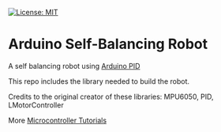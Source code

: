 [![License: MIT](https://img.shields.io/badge/License-MIT-yellow.svg)](https://opensource.org/licenses/MIT)

# Arduino Self-Balancing Robot

A self balancing robot using [Arduino PID]

This repo includes the library needed to build the robot.

Credits to the original creator of these libraries: 
  MPU6050, 
  PID, 
  LMotorController 
  
More [Microcontroller Tutorials]


[Arduino PID]: https://www.teachmemicro.com/arduino-pid-control-tutorial
[Microcontroller Tutorials]: https://www.teachmemicro.com
